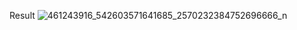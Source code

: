Result
![461243916_542603571641685_2570232384752696666_n](https://github.com/user-attachments/assets/9acf327b-ea84-4b5f-8fef-28a6e717c3f6)
